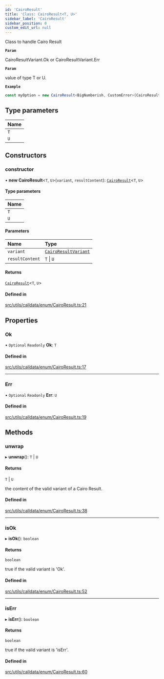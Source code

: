 ```yaml
---
id: 'CairoResult'
title: 'Class: CairoResult<T, U>'
sidebar_label: 'CairoResult'
sidebar_position: 0
custom_edit_url: null
---
```


Class to handle Cairo Result

**`Param`**

CairoResultVariant.Ok or CairoResultVariant.Err

**`Param`**

value of type T or U.

**`Example`**

```typescript
const myOption = new CairoResult<BigNumberish, CustomError>(CairoResultVariant.Ok, "0x54dda8");
```

## Type parameters

| Name |
| :--- |
| `T`  |
| `U`  |

## Constructors

### constructor

• **new CairoResult**<`T`, `U`\>(`variant`, `resultContent`): [`CairoResult`](CairoResult.md)<`T`, `U`\>

#### Type parameters

| Name |
| :--- |
| `T`  |
| `U`  |

#### Parameters

| Name            | Type                                                   |
| :-------------- | :----------------------------------------------------- |
| `variant`       | [`CairoResultVariant`](../enums/CairoResultVariant.md) |
| `resultContent` | `T` \| `U`                                             |

#### Returns

[`CairoResult`](CairoResult.md)<`T`, `U`\>

#### Defined in

[src/utils/calldata/enum/CairoResult.ts:21](https://github.com/starknet-io/starknet.js/blob/v5.29.0/src/utils/calldata/enum/CairoResult.ts#L21)

## Properties

### Ok

• `Optional` `Readonly` **Ok**: `T`

#### Defined in

[src/utils/calldata/enum/CairoResult.ts:17](https://github.com/starknet-io/starknet.js/blob/v5.29.0/src/utils/calldata/enum/CairoResult.ts#L17)

---

### Err

• `Optional` `Readonly` **Err**: `U`

#### Defined in

[src/utils/calldata/enum/CairoResult.ts:19](https://github.com/starknet-io/starknet.js/blob/v5.29.0/src/utils/calldata/enum/CairoResult.ts#L19)

## Methods

### unwrap

▸ **unwrap**(): `T` \| `U`

#### Returns

`T` \| `U`

the content of the valid variant of a Cairo Result.

#### Defined in

[src/utils/calldata/enum/CairoResult.ts:38](https://github.com/starknet-io/starknet.js/blob/v5.29.0/src/utils/calldata/enum/CairoResult.ts#L38)

---

### isOk

▸ **isOk**(): `boolean`

#### Returns

`boolean`

true if the valid variant is 'Ok'.

#### Defined in

[src/utils/calldata/enum/CairoResult.ts:52](https://github.com/starknet-io/starknet.js/blob/v5.29.0/src/utils/calldata/enum/CairoResult.ts#L52)

---

### isErr

▸ **isErr**(): `boolean`

#### Returns

`boolean`

true if the valid variant is 'isErr'.

#### Defined in

[src/utils/calldata/enum/CairoResult.ts:60](https://github.com/starknet-io/starknet.js/blob/v5.29.0/src/utils/calldata/enum/CairoResult.ts#L60)
